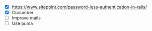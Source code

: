 * [x] https://www.sitepoint.com/password-less-authentication-in-rails/
* [x] Cucumber
* [ ] Improve mails
* [ ] Use puma